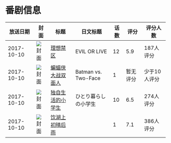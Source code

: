 # 番剧信息

|放送日期|封面|标题|日文标题|话数|评分|评分人数|
|---|---|---|---|---|---|---|
|2017-10-10|![封面](https://lain.bgm.tv/pic/cover/c/13/fc/195713_W33r0.jpg)|[理想禁区](https://bangumi.tv/subject/195713)|EVIL OR LIVE|12|5.9|187人评分|
|2017-10-10|![封面](https://lain.bgm.tv/pic/cover/c/4d/66/223334_rMKT6.jpg)|[蝙蝠侠大战双面人](https://bangumi.tv/subject/223334)|Batman vs. Two-Face|1|暂无评分|少于10人评分|
|2017-10-10|![封面](https://lain.bgm.tv/pic/cover/c/0c/8f/226004_SsJdN.jpg)|[独自生活的小学生](https://bangumi.tv/subject/226004)|ひとり暮らしの小学生|10|6.5|274人评分|
|2017-10-10|![封面](https://lain.bgm.tv/pic/cover/c/74/fc/227532_6Hmih.jpg)|[饮湖上初晴后雨](https://bangumi.tv/subject/227532)||1|7.1|386人评分|
